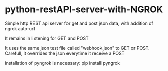 # python-restAPI-server-with-NGROK
Simple http REST api server for get and post json data, with addition of ngrok auto-url

It remains in listening for GET and POST

It uses the same json test file called "webhook.json" to GET or POST. 
Carefull, it overrides the json everytime it receive a POST

installation of pyngrok is necessary:
pip install pyngrok
